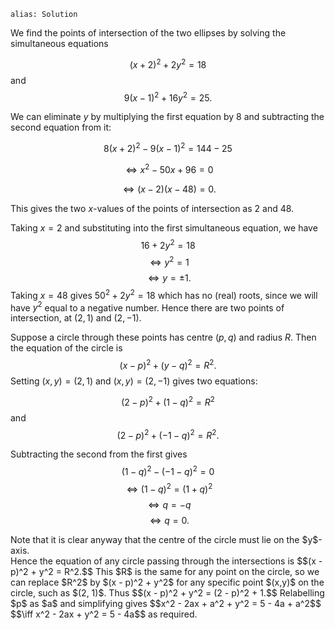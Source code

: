 ````
alias: Solution
````

We find the points of intersection of the two ellipses by solving the simultaneous equations

$$(x + 2)^2 + 2y^2 = 18$$
and
$$9(x - 1)^2 + 16y^2 = 25.$$

We can eliminate $y$ by multiplying the first equation by $8$ and subtracting the second equation from it:

$$8(x + 2)^2 - 9(x - 1)^2 = 144 - 25$$

$$\iff x^2 - 50x + 96 = 0$$

$$\iff (x - 2)(x - 48) = 0.$$

This gives the two $x$-values of the points of intersection as $2$ and $48$.

Taking $x = 2$ and substituting into the first simultaneous equation, we have
$$16 + 2y^2 = 18$$
$$\iff y^2 = 1$$
$$\iff y = \pm1.$$
Taking $x = 48$ gives $50^2 + 2y^2 = 18$ which has no (real) roots, since we will have $y^2$ equal to a negative number. Hence there are two points of intersection, at $(2,1)$ and $(2,-1)$.


Suppose a circle through these points has centre $(p,q)$ and radius $R$. Then the equation of the circle is
$$(x - p)^2 + (y - q)^2 = R^2.$$
Setting $(x,y) = (2,1)$ and $(x,y) = (2,-1)$ gives two equations:

$$(2 - p)^2 + (1 - q)^2 = R^2$$
and
$$(2 - p)^2 + (-1 - q)^2 = R^2.$$

Subtracting the second from the first gives
$$(1 - q)^2 - (-1 - q)^2 = 0$$
$$\iff (1 - q)^2 = (1 + q)^2$$
$$\iff q = - q$$
$$\iff q = 0.$$
<div class="chalk">
Note that it is clear anyway that the centre of the circle must lie on the $y$-axis.
</div>
Hence the equation of any circle passing through the intersections is
$$(x - p)^2 + y^2 = R^2.$$
This $R$ is the same for any point on the circle, so we can replace $R^2$ by $(x - p)^2 + y^2$ for any specific point $(x,y)$ on the circle, such as $(2, 1)$.  Thus
$$(x - p)^2 + y^2 = (2 - p)^2 + 1.$$
Relabelling $p$ as $a$ and simplifying gives
$$x^2 - 2ax + a^2 + y^2 = 5 - 4a + a^2$$
$$\iff x^2 - 2ax + y^2 = 5 - 4a$$
as required.
